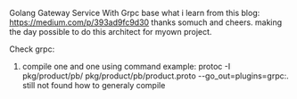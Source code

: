 Golang Gateway Service With Grpc
base what i learn from this blog: https://medium.com/p/393ad9fc9d30 thanks somuch and cheers.
making the day possible to do this architect for myown project.

Check grpc:

1. compile one and one using command example: protoc -I pkg/product/pb/ pkg/product/pb/product.proto --go_out=plugins=grpc:.
    still not found how to generaly compile
